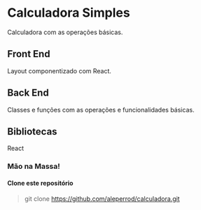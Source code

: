 # Calculadora Simples

Calculadora com as operações básicas.

## Front End

Layout componentizado com React.

## Back End

Classes e funções com as operações e funcionalidades básicas.

## Bibliotecas

React

### Mão na Massa!

#### Clone este repositório

> git clone https://github.com/aleperrod/calculadora.git

